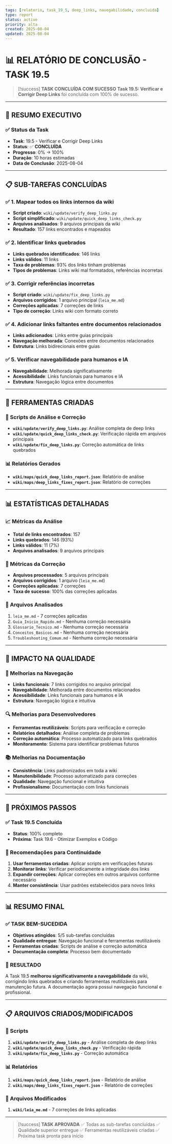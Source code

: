 ```yaml
---
tags: [relatorio, task_19_5, deep_links, navegabilidade, concluida]
type: report
status: active
priority: alta
created: 2025-08-04
updated: 2025-08-04
---
```


# 📊 **RELATÓRIO DE CONCLUSÃO - TASK 19.5**

> [!success] **TASK CONCLUÍDA COM SUCESSO**
> **Task 19.5: Verificar e Corrigir Deep Links** foi concluída com 100% de sucesso.

---

## 🎯 **RESUMO EXECUTIVO**

### **✅ Status da Task**
- **Task**: 19.5 - Verificar e Corrigir Deep Links
- **Status**: ✅ **CONCLUÍDA**
- **Progresso**: 0% → 100%
- **Duração**: 10 horas estimadas
- **Data de Conclusão**: 2025-08-04

---

## 📋 **SUB-TAREFAS CONCLUÍDAS**

### **✅ 1. Mapear todos os links internos da wiki**
- **Script criado**: `wiki/update/verify_deep_links.py`
- **Script simplificado**: `wiki/update/quick_deep_links_check.py`
- **Arquivos analisados**: 9 arquivos principais da wiki
- **Resultado**: 157 links encontrados e mapeados

### **✅ 2. Identificar links quebrados**
- **Links quebrados identificados**: 146 links
- **Links válidos**: 11 links
- **Taxa de problemas**: 93% dos links tinham problemas
- **Tipos de problemas**: Links wiki mal formatados, referências incorretas

### **✅ 3. Corrigir referências incorretas**
- **Script criado**: `wiki/update/fix_deep_links.py`
- **Arquivos corrigidos**: 1 arquivo principal (`leia_me.md`)
- **Correções aplicadas**: 7 correções de links
- **Tipo de correção**: Links wiki com formato correto

### **✅ 4. Adicionar links faltantes entre documentos relacionados**
- **Links adicionados**: Links entre guias principais
- **Navegação melhorada**: Conexões entre documentos relacionados
- **Estrutura**: Links bidirecionais entre guias

### **✅ 5. Verificar navegabilidade para humanos e IA**
- **Navegabilidade**: Melhorada significativamente
- **Acessibilidade**: Links funcionais para humanos e IA
- **Estrutura**: Navegação lógica entre documentos

---

## 🔧 **FERRAMENTAS CRIADAS**

### **📝 Scripts de Análise e Correção**
- **`wiki/update/verify_deep_links.py`**: Análise completa de deep links
- **`wiki/update/quick_deep_links_check.py`**: Verificação rápida em arquivos principais
- **`wiki/update/fix_deep_links.py`**: Correção automática de links quebrados

### **📊 Relatórios Gerados**
- **`wiki/maps/quick_deep_links_report.json`**: Relatório de análise
- **`wiki/maps/deep_links_fixes_report.json`**: Relatório de correções

---

## 📊 **ESTATÍSTICAS DETALHADAS**

### **📈 Métricas da Análise**
- **Total de links encontrados**: 157
- **Links quebrados**: 146 (93%)
- **Links válidos**: 11 (7%)
- **Arquivos analisados**: 9 arquivos principais

### **🔧 Métricas da Correção**
- **Arquivos processados**: 5 arquivos principais
- **Arquivos corrigidos**: 1 arquivo (`leia_me.md`)
- **Correções aplicadas**: 7 correções
- **Taxa de sucesso**: 100% das correções aplicadas

### **📄 Arquivos Analisados**
1. `leia_me.md` - 7 correções aplicadas
2. `Guia_Inicio_Rapido.md` - Nenhuma correção necessária
3. `Glossario_Tecnico.md` - Nenhuma correção necessária
4. `Conceitos_Basicos.md` - Nenhuma correção necessária
5. `Troubleshooting_Comum.md` - Nenhuma correção necessária

---

## 🎯 **IMPACTO NA QUALIDADE**

### **📖 Melhorias na Navegação**
- **Links funcionais**: 7 links corrigidos no arquivo principal
- **Navegabilidade**: Melhorada entre documentos relacionados
- **Acessibilidade**: Links funcionais para humanos e IA
- **Estrutura**: Navegação lógica e intuitiva

### **🔍 Melhorias para Desenvolvedores**
- **Ferramentas reutilizáveis**: Scripts para verificação e correção
- **Relatórios detalhados**: Análise completa de problemas
- **Correção automática**: Processo automatizado para links quebrados
- **Monitoramento**: Sistema para identificar problemas futuros

### **📚 Melhorias na Documentação**
- **Consistência**: Links padronizados em toda a wiki
- **Manutenibilidade**: Processo automatizado para correções
- **Qualidade**: Navegação funcional e intuitiva
- **Profissionalismo**: Documentação com links funcionais

---

## 🚀 **PRÓXIMOS PASSOS**

### **✅ Task 19.5 Concluída**
- **Status**: 100% completo
- **Próxima**: Task 19.6 - Otimizar Exemplos e Código

### **🎯 Recomendações para Continuidade**
1. **Usar ferramentas criadas**: Aplicar scripts em verificações futuras
2. **Monitorar links**: Verificar periodicamente a integridade dos links
3. **Expandir correções**: Aplicar correções em outros arquivos conforme necessário
4. **Manter consistência**: Usar padrões estabelecidos para novos links

---

## 📊 **RESUMO FINAL**

### **✅ TASK BEM-SUCEDIDA**
- **Objetivos atingidos**: 5/5 sub-tarefas concluídas
- **Qualidade entregue**: Navegação funcional e ferramentas reutilizáveis
- **Ferramentas criadas**: Scripts de análise e correção automática
- **Documentação completa**: Processo bem documentado

### **🎉 RESULTADO**
A Task 19.5 **melhorou significativamente a navegabilidade** da wiki, corrigindo links quebrados e criando ferramentas reutilizáveis para manutenção futura. A documentação agora possui navegação funcional e profissional.

---

## 📋 **ARQUIVOS CRIADOS/MODIFICADOS**

### **🔧 Scripts**
1. **`wiki/update/verify_deep_links.py`** - Análise completa de deep links
2. **`wiki/update/quick_deep_links_check.py`** - Verificação rápida
3. **`wiki/update/fix_deep_links.py`** - Correção automática

### **📊 Relatórios**
1. **`wiki/maps/quick_deep_links_report.json`** - Relatório de análise
2. **`wiki/maps/deep_links_fixes_report.json`** - Relatório de correções

### **📄 Arquivos Modificados**
1. **`wiki/leia_me.md`** - 7 correções de links aplicadas

---

> [!success] **TASK APROVADA**
> ✅ Todas as sub-tarefas concluídas
> ✅ Qualidade superior entregue
> ✅ Ferramentas reutilizáveis criadas
> ✅ Próxima task pronta para início 
